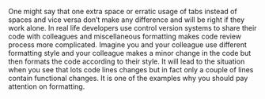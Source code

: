 One might say that one extra space or erratic usage of tabs instead of spaces and vice versa don’t make any difference
and will be right if they work alone. In real life developers use control version systems to share their code with
colleagues and miscellaneous formatting makes code review process more complicated. Imagine you and your colleague
use different formatting style and your colleague makes a minor change in the code but then formats the code according
to their style. It will lead to the situation when you see that lots code lines changes but in fact only a couple of
lines contain functional changes. It is one of the examples why you should pay attention on formatting.